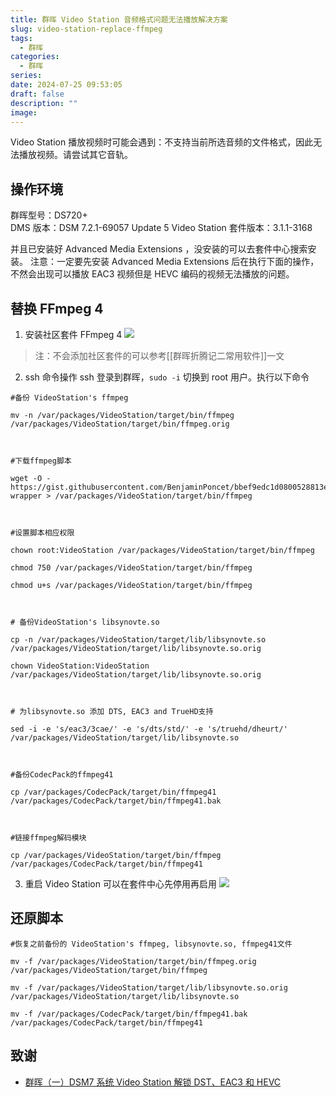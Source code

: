 ```yaml
---
title: 群晖 Video Station 音频格式问题无法播放解决方案
slug: video-station-replace-ffmpeg
tags:
  - 群晖
categories:
  - 群晖
series: 
date: 2024-07-25 09:53:05
draft: false
description: ""
image:
---
```


Video Station 播放视频时可能会遇到：不支持当前所选音频的文件格式，因此无法播放视频。请尝试其它音轨。

<!--more-->

## 操作环境

群晖型号：DS720+  
DMS 版本：DSM 7.2.1-69057 Update 5
Video Station 套件版本：3.1.1-3168

并且已安装好 Advanced Media Extensions ，没安装的可以去套件中心搜索安装。
注意：一定要先安装 Advanced Media Extensions 后在执行下面的操作，不然会出现可以播放 EAC3 视频但是 HEVC 编码的视频无法播放的问题。

## 替换 FFmpeg 4

1. 安装社区套件 FFmpeg 4
   ![](https://r.xulinfeng.xyz/linden/2024/07/e88dc98c7580e51fb84911d6f8b86b1c.png)

> 注：不会添加社区套件的可以参考[[群晖折腾记二常用软件]]一文

2. ssh 命令操作
   ssh 登录到群晖，`sudo -i` 切换到 root 用户。执行以下命令

```
#备份 VideoStation's ffmpeg

mv -n /var/packages/VideoStation/target/bin/ffmpeg /var/packages/VideoStation/target/bin/ffmpeg.orig



#下载ffmpeg脚本

wget -O - https://gist.githubusercontent.com/BenjaminPoncet/bbef9edc1d0800528813e75c1669e57e/raw/ffmpeg-wrapper > /var/packages/VideoStation/target/bin/ffmpeg



#设置脚本相应权限

chown root:VideoStation /var/packages/VideoStation/target/bin/ffmpeg

chmod 750 /var/packages/VideoStation/target/bin/ffmpeg

chmod u+s /var/packages/VideoStation/target/bin/ffmpeg



# 备份VideoStation's libsynovte.so

cp -n /var/packages/VideoStation/target/lib/libsynovte.so /var/packages/VideoStation/target/lib/libsynovte.so.orig

chown VideoStation:VideoStation /var/packages/VideoStation/target/lib/libsynovte.so.orig



# 为libsynovte.so 添加 DTS, EAC3 and TrueHD支持

sed -i -e 's/eac3/3cae/' -e 's/dts/std/' -e 's/truehd/dheurt/' /var/packages/VideoStation/target/lib/libsynovte.so



#备份CodecPack的ffmpeg41

cp /var/packages/CodecPack/target/bin/ffmpeg41 /var/packages/CodecPack/target/bin/ffmpeg41.bak



#链接ffmpeg解码模块

cp /var/packages/VideoStation/target/bin/ffmpeg /var/packages/CodecPack/target/bin/ffmpeg41
```

3. 重启 Video Station
   可以在套件中心先停用再启用
   ![](https://r.xulinfeng.xyz/linden/2024/07/d81164c53fb8935a5f8a1bdfb8c32026.png)

## 还原脚本

```
#恢复之前备份的 VideoStation's ffmpeg, libsynovte.so, ffmpeg41文件

mv -f /var/packages/VideoStation/target/bin/ffmpeg.orig /var/packages/VideoStation/target/bin/ffmpeg

mv -f /var/packages/VideoStation/target/lib/libsynovte.so.orig /var/packages/VideoStation/target/lib/libsynovte.so

mv -f /var/packages/CodecPack/target/bin/ffmpeg41.bak /var/packages/CodecPack/target/bin/ffmpeg41

```

## 致谢

- [群晖（一）DSM7 系统 Video Station 解锁 DST、EAC3 和 HEVC](https://keevinzha.com/article/2023-03-07_Synology-unlock-VS)
